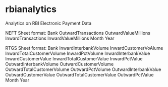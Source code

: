 # rbianalytics
Analytics on RBI Electronic Payment Data

NEFT Sheet format:
Bank	OutwardTransactions	OutwardValueMillions	InwardTransactions	InwardValueMillions	Month	Year

RTGS Sheet format:
Bank	InwardInterbankVolume	InwardCustomerVoAlume	InwardTotalCustomerVolume	InwardPctVolume	InwardInterbankValue	InwardCustomerValue	InwardTotalCustomerValue	InwardPctValue	OutwardInterbankVolume	OutwardCustomerVolume	OutwardTotalCustomerVolume	OutwardPctVolume	OutwardInterbankValue	OutwardCustomerValue	OutwardTotalCustomerValue	OutwardPctValue	Month	Year


